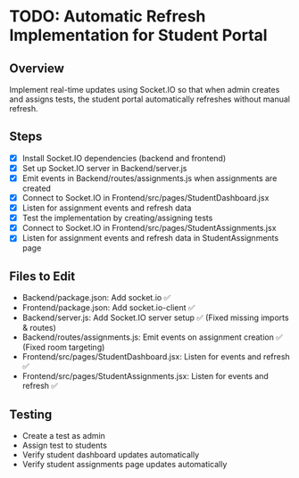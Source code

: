 
# TODO: Automatic Refresh Implementation for Student Portal

## Overview
Implement real-time updates using Socket.IO so that when admin creates and assigns tests, the student portal automatically refreshes without manual refresh.

## Steps
- [x] Install Socket.IO dependencies (backend and frontend)
- [x] Set up Socket.IO server in Backend/server.js
- [x] Emit events in Backend/routes/assignments.js when assignments are created
- [x] Connect to Socket.IO in Frontend/src/pages/StudentDashboard.jsx
- [x] Listen for assignment events and refresh data
- [x] Test the implementation by creating/assigning tests
- [x] Connect to Socket.IO in Frontend/src/pages/StudentAssignments.jsx
- [x] Listen for assignment events and refresh data in StudentAssignments page

## Files to Edit
- Backend/package.json: Add socket.io ✅
- Frontend/package.json: Add socket.io-client ✅
- Backend/server.js: Add Socket.IO server setup ✅ (Fixed missing imports & routes)
- Backend/routes/assignments.js: Emit events on assignment creation ✅ (Fixed room targeting)
- Frontend/src/pages/StudentDashboard.jsx: Listen for events and refresh ✅
- Frontend/src/pages/StudentAssignments.jsx: Listen for events and refresh ✅

## Testing
- Create a test as admin
- Assign test to students
- Verify student dashboard updates automatically
- Verify student assignments page updates automatically
